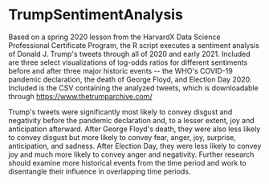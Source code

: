 # TrumpSentimentAnalysis
Based on a spring 2020 lesson from the HarvardX Data Science Professional Certificate Program, the R script executes a sentiment analysis of Donald J. Trump's tweets through all of 2020 and early 2021. Included are three select visualizations of log-odds ratios for different sentiments before and after three major historic events -- the WHO's COVID-19 pandemic declaration, the death of George Floyd, and Election Day 2020. Included is the CSV containing the analyzed tweets, which is downloadable through https://www.thetrumparchive.com/

Trump's tweets were significantly most likely to convey disgust and negativity before the pandemic declaration and, to a lesser extent, joy and anticipation afterward. After George Floyd's death, they were also less likely to convey disgust but more likely to convey fear, anger, joy, surprise, anticipation, and sadness. After Election Day, they were less likely to convey joy and much more likely to convey anger and negativity. Further research should examine more historical events from the time period and work to disentangle their influence in overlapping time periods.
